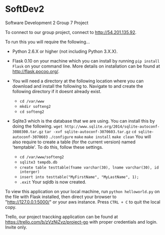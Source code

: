 SoftDev2
========

Software Development 2 Group 7 Project

To connect to our group project, connect to http://54.201.135.92.

To run this you will require the following...

 - Python 2.6.X or higher (not including Python 3.X.X).

 - Flask 0.10 on your machine which you can install by running `pip install Flask` on your command line. More details on installation can be found at http://flask.pocoo.org/.

 - You will need a directory at the following location where you can download and install the following to. Navigate to and create the following directory if it doesnt already exist.
 	 - `cd /var/www`
 	 - `mkdir softeng2`
 	 - `cd softeng2`

 - Sqlite3 which is the database that we are using. You can install this by doing the following.
 	`wget http://www.sqlite.org/2014/sqlite-autoconf-3080300.tar.gz`
 	`tar -xvf sqlite-autoconf-3070603.tar.gz`
	`cd sqlite-autoconf-3070603`
	`./configure`
	`make`
	`make install`
	`make clean`
	You will also require to create a table (for the current version) named 'temptable'. To do this, follow these settings.
	 - `cd /var/www/softeng2`
	 - `sqlite3 tempdb.db`
	 - `create table testtable(fname varchar(30), lname varchar(30), id interger)`
	 - `insert into testtable("MyFirstName", "MyLastName", 1);`
	 - `.exit`
	 Your sqldb is now created.

To view this application on your local machine, run `python helloworld.py` on the file with Flask installed, then direct your browser to "http://127.0.0.1:5000/" or your aws instance. Press `CTRL + C` to quit the local copy.

Trello, our project traccking application can be found at https://trello.com/b/zVzNjZvz/project-go with proper credentials and login. Invite only.

